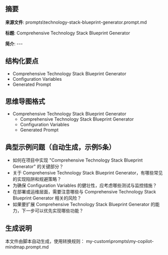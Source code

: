 ## 摘要

**来源文件**: prompts\technology-stack-blueprint-generator.prompt.md

**标题**: Comprehensive Technology Stack Blueprint Generator

**简介**: ---

## 结构化要点

- Comprehensive Technology Stack Blueprint Generator
- Configuration Variables
- Generated Prompt

## 思维导图格式

- Comprehensive Technology Stack Blueprint Generator
  - Comprehensive Technology Stack Blueprint Generator
  - Configuration Variables
  - Generated Prompt

## 典型示例问题（自动生成，示例5条）

- 如何在项目中实现 "Comprehensive Technology Stack Blueprint Generator" 的关键部分？
- 关于 Comprehensive Technology Stack Blueprint Generator，有哪些常见的实现陷阱和规避策略？
- 为确保 Configuration Variables 的健壮性，应考虑哪些测试与监控措施？
- 在部署或运维层面，需要注意哪些与 Comprehensive Technology Stack Blueprint Generator 相关的风险？
- 如果要扩展 Comprehensive Technology Stack Blueprint Generator 的能力，下一步可以优先实现哪些功能？

## 生成说明

本文件由脚本自动生成，使用转换规则： my-custom\prompts\my-copilot-mindmap.prompt.md
